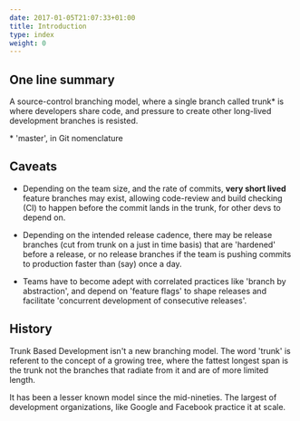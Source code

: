 ```yaml
---
date: 2017-01-05T21:07:33+01:00
title: Introduction
type: index
weight: 0
---
```


## One line summary

A source-control branching model, where a single branch called trunk* is where developers share code, and pressure 
to create other long-lived development branches is resisted.
  
 &ast; 'master', in Git nomenclature    
  
## Caveats

- Depending on the team size, and the rate of commits, **very short lived** feature branches may exist, allowing 
  code-review and build checking (CI) to happen before the commit lands in the trunk, for other devs to depend on.

- Depending on the intended release cadence, there may be release branches (cut from trunk on a just in time basis)
  that are 'hardened' before a release, or no release branches if the team is pushing commits to production faster
  than (say) once a day.

- Teams have to become adept with correlated practices like 'branch by abstraction', and depend on 'feature flags'
  to shape releases and facilitate 'concurrent development of consecutive releases'.

## History

Trunk Based Development isn't a new branching model. The word 'trunk' is referent to the concept of a growing tree,
where the fattest longest span is the trunk not the branches that radiate from it and are of more limited length.

It has been a lesser known model since the mid-nineties. 
The largest of development organizations, like Google and Facebook practice it at scale.